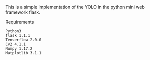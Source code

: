 This is a simple implementation of the YOLO in the python mini web framework flask.

Requirements

	Python3 
	flask 1.1.1
	Tenserflow 2.0.0
	Cv2 4.1.1
	Numpy 1.17.2
	Matplotlib 3.1.1


